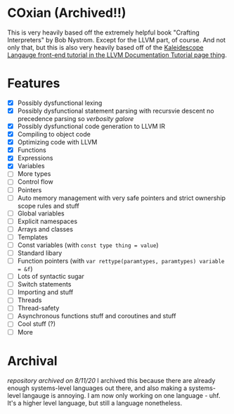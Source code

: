 # COxian (Archived!!)
This is very heavily based off the extremely helpful book "Crafting Interpreters" by Bob Nystrom. Except for the LLVM part, of course.
And not only that, but this is also very heavily based off of the [Kaleidescope Langauge front-end tutorial in the LLVM Documentation Tutorial page thing](https://llvm.org/docs/tutorial/MyFirstLanguageFrontend/index.html).

# Features

- [x] Possibly dysfunctional lexing
- [x] Possibly dysfunctional statement parsing with recursvie descent no precedence parsing so *verbosity galore*
- [x] Possibly dysfunctional code generation to LLVM IR
- [x] Compiling to object code
- [x] Optimizing code with LLVM
- [x] Functions
- [x] Expressions
- [x] Variables
- [ ] More types
- [ ] Control flow
- [ ] Pointers
- [ ] Auto memory management with very safe pointers and strict ownership scope rules and stuff
- [ ] Global variables
- [ ] Explicit namespaces
- [ ] Arrays and classes
- [ ] Templates
- [ ] Const variables (with `const type thing = value`)
- [ ] Standard libary
- [ ] Function pointers (with `var rettype(paramtypes, paramtypes) variable = &f`)
- [ ] Lots of syntactic sugar
- [ ] Switch statements
- [ ] Importing and stuff
- [ ] Threads
- [ ] Thread-safety
- [ ] Asynchronous functions stuff and coroutines and stuff
- [ ] Cool stuff (?)
- [ ] More

# Archival
*repository archived on 8/11/20*
I archived this because there are already enough systems-level languages out there, and also making a systems-level langauge is annoying.
I am now only working on one language - uhf. It's a higher level language, but still a language nonetheless.
